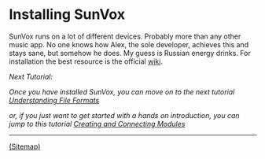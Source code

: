 # Installing SunVox

SunVox runs on a lot of different devices. Probably more than any other music app. No one knows how Alex, the sole developer, achieves this and stays sane, but somehow he does. My guess is Russian energy drinks. For installation the best resource is the official [wiki](http://www.warmplace.ru/wiki/doku.php?id=sunvox:manual_en#installing).

_Next Tutorial:_

_Once you have installed SunVox, you can move on to the next tutorial [Understanding File Formats](../c--Understanding-File-Formats)_

_or, if you just want to get started with a hands on introduction, you can jump to this tutorial [Creating and Connecting Modules](../2--UI-The-Module-Section)_

---

[(Sitemap)](https://github.com/way-of-the-sunvox/Way-of-the-SunVox/blob/master/Sitemap.md)
